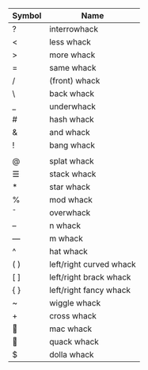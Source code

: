 |Symbol	|Name							|
|-------|-------------------------------|
|?		|interrowhack					|
|<		|less whack						|
|>		|more whack						|
|=		|same whack						|
|/		|(front) whack					|
|\		|back whack						|
|_		|underwhack						|
|#		|hash whack						|
|&		|and whack						|
|!		|bang whack						|
||		|tall whack						|
|@		|splat whack						|
|☰		|stack whack					|
|*		|star whack						|
|%		|mod whack						|
|¯		|overwhack						|
|–		|n whack						|
|—		|m whack						|
|^		|hat whack						|
|( )	|	left/right curved whack		|
|[ ]	|	left/right brack whack		|
|{ }	|	left/right fancy whack		|
|~		|wiggle whack					|
|+		|cross whack					|
|🍎		|mac whack						|
|🦆		|quack whack					|
|$		|dolla whack					|
